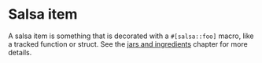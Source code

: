 # Salsa item

A salsa item is something that is decorated with a `#[salsa::foo]` macro, like a tracked function or struct.
See the [jars and ingredients](../jars_and_ingredients.md) chapter for more details.